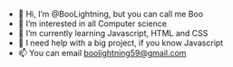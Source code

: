 - 👋 Hi, I’m @BooLightning, but you can call me Boo
- 👀 I’m interested in all Computer science
- 🌱 I’m currently learning Javascript, HTML and CSS
- 💞️ I need help with a big project, if you know Javascript
- 📫 You can email boolightning59@gmail.com

<!---
BooLightning/BooLightning is a ✨ special ✨ repository because its `README.md` (this file) appears on your GitHub profile.
You can click the Preview link to take a look at your changes.
--->

